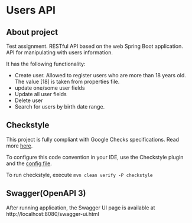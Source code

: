 # Users API

## About project
Test assignment. RESTful API based on the web Spring Boot application.\
API for manipulating with users information.

It has the following functionality:
 - Create user. Allowed to register users who are more than 18 years old. The value [18] is taken from properties file.
 - update one/some user fields 
 - Update all user fields 
 - Delete user 
 - Search for users by birth date range.

## Checkstyle
This project is fully compliant with Google Checks specifications.
Read more [here](https://google.github.io/styleguide/javaguide.html).

To configure this code convention in your IDE,
use the Checkstyle plugin and the [config file](config/checkstyle.xml).

To run checkstyle, execute `mvn clean verify -P checkstyle`

## Swagger(OpenAPI 3)

After running application, the Swagger UI page is available at http://localhost:8080/swagger-ui.html